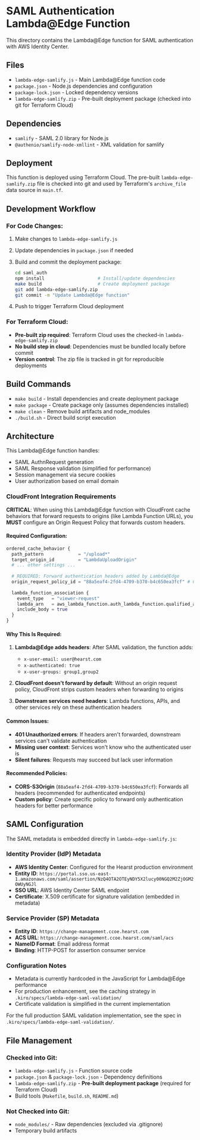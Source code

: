 # SAML Authentication Lambda@Edge Function

This directory contains the Lambda@Edge function for SAML authentication with AWS Identity Center.

## Files

- `lambda-edge-samlify.js` - Main Lambda@Edge function code
- `package.json` - Node.js dependencies and configuration
- `package-lock.json` - Locked dependency versions
- `lambda-edge-samlify.zip` - Pre-built deployment package (checked into git for Terraform Cloud)

## Dependencies

- `samlify` - SAML 2.0 library for Node.js
- `@authenio/samlify-node-xmllint` - XML validation for samlify

## Deployment

This function is deployed using Terraform Cloud. The pre-built `lambda-edge-samlify.zip` file is checked into git and used by Terraform's `archive_file` data source in `main.tf`.

## Development Workflow

### For Code Changes:

1. Make changes to `lambda-edge-samlify.js`
2. Update dependencies in `package.json` if needed
3. Build and commit the deployment package:

   ```bash
   cd saml_auth
   npm install                    # Install/update dependencies
   make build                     # Create deployment package
   git add lambda-edge-samlify.zip
   git commit -m "Update Lambda@Edge function"
   ```

4. Push to trigger Terraform Cloud deployment

### For Terraform Cloud:

- **Pre-built zip required**: Terraform Cloud uses the checked-in `lambda-edge-samlify.zip`
- **No build step in cloud**: Dependencies must be bundled locally before commit
- **Version control**: The zip file is tracked in git for reproducible deployments

## Build Commands

- `make build` - Install dependencies and create deployment package
- `make package` - Create package only (assumes dependencies installed)
- `make clean` - Remove build artifacts and node_modules
- `./build.sh` - Direct build script execution

## Architecture

This Lambda@Edge function handles:

- SAML AuthnRequest generation
- SAML Response validation (simplified for performance)
- Session management via secure cookies
- User authorization based on email domain

### CloudFront Integration Requirements

**CRITICAL**: When using this Lambda@Edge function with CloudFront cache behaviors that forward requests to origins (like Lambda Function URLs), you **MUST** configure an Origin Request Policy that forwards custom headers.

#### Required Configuration:

```terraform
ordered_cache_behavior {
  path_pattern             = "/upload*"
  target_origin_id         = "LambdaUploadOrigin"
  # ... other settings ...
  
  # REQUIRED: Forward authentication headers added by Lambda@Edge
  origin_request_policy_id = "88a5eaf4-2fd4-4709-b370-b4c650ea3fcf" # CORS-S3Origin
  
  lambda_function_association {
    event_type   = "viewer-request"
    lambda_arn   = aws_lambda_function.auth_lambda_function.qualified_arn
    include_body = true
  }
}
```

#### Why This Is Required:

1. **Lambda@Edge adds headers**: After SAML validation, the function adds:
   - `x-user-email: user@hearst.com`
   - `x-authenticated: true`
   - `x-user-groups: group1,group2`

2. **CloudFront doesn't forward by default**: Without an origin request policy, CloudFront strips custom headers when forwarding to origins

3. **Downstream services need headers**: Lambda functions, APIs, and other services rely on these authentication headers

#### Common Issues:

- **401 Unauthorized errors**: If headers aren't forwarded, downstream services can't validate authentication
- **Missing user context**: Services won't know who the authenticated user is
- **Silent failures**: Requests may succeed but lack user information

#### Recommended Policies:

- **CORS-S3Origin** (`88a5eaf4-2fd4-4709-b370-b4c650ea3fcf`): Forwards all headers (recommended for authenticated endpoints)
- **Custom policy**: Create specific policy to forward only authentication headers for better performance

## SAML Configuration

The SAML metadata is embedded directly in `lambda-edge-samlify.js`:

### Identity Provider (IdP) Metadata

- **AWS Identity Center**: Configured for the Hearst production environment
- **Entity ID**: `https://portal.sso.us-east-1.amazonaws.com/saml/assertion/NzQ4OTA2OTEyNDY5X2lucy00NGQ2M2ZjOGM2OWUyNGJl`
- **SSO URL**: AWS Identity Center SAML endpoint
- **Certificate**: X.509 certificate for signature validation (embedded in metadata)

### Service Provider (SP) Metadata

- **Entity ID**: `https://change-management.ccoe.hearst.com`
- **ACS URL**: `https://change-management.ccoe.hearst.com/saml/acs`
- **NameID Format**: Email address format
- **Binding**: HTTP-POST for assertion consumer service

### Configuration Notes

- Metadata is currently hardcoded in the JavaScript for Lambda@Edge performance
- For production enhancement, see the caching strategy in `.kiro/specs/lambda-edge-saml-validation/`
- Certificate validation is simplified in the current implementation

For the full production SAML validation implementation, see the spec in `.kiro/specs/lambda-edge-saml-validation/`.

## File Management

### Checked into Git:
- `lambda-edge-samlify.js` - Function source code
- `package.json` & `package-lock.json` - Dependency definitions
- `lambda-edge-samlify.zip` - **Pre-built deployment package** (required for Terraform Cloud)
- Build tools (`Makefile`, `build.sh`, `README.md`)

### Not Checked into Git:
- `node_modules/` - Raw dependencies (excluded via .gitignore)
- Temporary build artifacts
